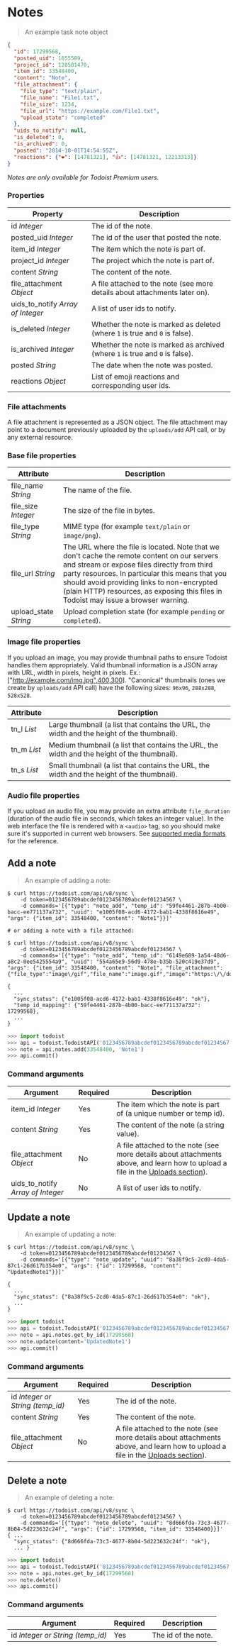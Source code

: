 # Notes

> An example task note object

```json
{
  "id": 17299568,
  "posted_uid": 1855589,
  "project_id": 128501470,
  "item_id": 33548400,
  "content": "Note",
  "file_attachment": {
    "file_type": "text/plain",
    "file_name": "File1.txt",
    "file_size": 1234,
    "file_url": "https://example.com/File1.txt",
    "upload_state": "completed"
  },
  "uids_to_notify": null,
  "is_deleted": 0,
  "is_archived": 0,
  "posted": "2014-10-01T14:54:55Z",
  "reactions": {"❤️": [14781321], "👍": [14781321, 12213313]}
}
```

*Notes are only available for Todoist Premium users.*

### Properties

Property | Description
-------- | -----------
id *Integer* | The id of the note.
posted_uid *Integer* | The id of the user that posted the note.
item_id *Integer* | The item which the note is part of.
project_id *Integer* | The project which the note is part of.
content *String* | The content of the note.
file_attachment *Object* | A file attached to the note (see more details about attachments later on).
uids_to_notify *Array of Integer* | A list of user ids to notify.
is_deleted *Integer* | Whether the note is marked as deleted (where `1` is true and `0` is false).
is_archived *Integer* | Whether the note is marked as archived (where `1` is true and `0` is false).
posted *String* | The date when the note was posted.
reactions *Object* | List of emoji reactions and corresponding user ids.

### File attachments

A file attachment is represented as a JSON object. The file attachment may point
to a document previously uploaded by the `uploads/add` API call, or by any
external resource.

### Base file properties

Attribute | Description
--------- | -----------
file_name *String* | The name of the file.
file_size *Integer* | The size of the file in bytes.
file_type *String* | MIME type (for example `text/plain` or `image/png`).
file_url *String* | The URL where the file is located. Note that we don't cache the remote content on our servers and stream or expose files directly from third party resources. In particular this means that you should avoid providing links to non-encrypted (plain HTTP) resources, as exposing this files in Todoist may issue a browser warning.
upload_state *String* | Upload completion state (for example `pending` or `completed`).

### Image file properties

If you upload an image, you may provide thumbnail paths to ensure Todoist
handles them appropriately. Valid thumbnail information is a JSON array with
URL, width in pixels, height in pixels. Ex.:
["http://example.com/img.jpg",400,300]. "Canonical" thumbnails (ones we create
by `uploads/add` API call) have the following sizes: `96x96`, `288x288`,
`528x528`.

Attribute | Description
--------- | -----------
tn_l *List* | Large thumbnail (a list that contains the URL, the width and the height of the thumbnail).
tn_m *List* | Medium thumbnail (a list that contains the URL, the width and the height of the thumbnail).
tn_s *List* | Small thumbnail (a list that contains the URL, the width and the height of the thumbnail).

### Audio file properties

If you upload an audio file, you may provide an extra attribute `file_duration`
(duration of the audio file in seconds, which takes an integer value). In the
web interface the file is rendered with a `<audio>` tag, so you should make sure
it's supported in current web browsers. See
[supported media formats](https://developer.mozilla.org/en-US/docs/HTML/Supported_media_formats) for
the reference.


## Add a note

> An example of adding a note:

```shell
$ curl https://todoist.com/api/v8/sync \
    -d token=0123456789abcdef0123456789abcdef01234567 \
    -d commands='[{"type": "note_add", "temp_id": "59fe4461-287b-4b00-bacc-ee771137a732", "uuid": "e1005f08-acd6-4172-bab1-4338f8616e49", "args": {"item_id": 33548400, "content": "Note1"}}]'

# or adding a note with a file attached:

$ curl https://todoist.com/api/v8/sync \
    -d token=0123456789abcdef0123456789abcdef01234567 \
    -d commands='[{"type": "note_add", "temp_id": "6149e689-1a54-48d6-a8c2-0ee5425554a9", "uuid": "554a65e9-56d9-478e-b35b-520c419e37d9", "args": {"item_id": 33548400, "content": "Note1", "file_attachment": {"file_type":"image\/gif","file_name":"image.gif","image":"https:\/\/domain\/image.gif","file_url":"https:\/\/domain\/image.gif","image_width":90,"image_height":76,"file_size":7962}}}]'

{
  ...
  "sync_status": {"e1005f08-acd6-4172-bab1-4338f8616e49": "ok"},
  "temp_id_mapping": {"59fe4461-287b-4b00-bacc-ee771137a732": 17299568},
  ...
}
```

```python
>>> import todoist
>>> api = todoist.TodoistAPI('0123456789abcdef0123456789abcdef01234567')
>>> note = api.notes.add(33548400, 'Note1')
>>> api.commit()
```

### Command arguments

Argument | Required | Description
--------- | -------- | -----------
item_id *Integer* | Yes | The item which the note is part of (a unique number or temp id).
content *String* | Yes | The content of the note (a string value).
file_attachment *Object* | No | A file attached to the note (see more details about attachments above, and learn how to upload a file in the [Uploads section](#uploads)).
uids_to_notify *Array of Integer* | No | A list of user ids to notify.

## Update a note

> An example of updating a note:

```shell
$ curl https://todoist.com/api/v8/sync \
    -d token=0123456789abcdef0123456789abcdef01234567 \
    -d commands='[{"type": "note_update", "uuid": "8a38f9c5-2cd0-4da5-87c1-26d617b354e0", "args": {"id": 17299568, "content": "UpdatedNote1"}}]'

{
  ...
  "sync_status": {"8a38f9c5-2cd0-4da5-87c1-26d617b354e0": "ok"},
  ...
}
```

```python
>>> import todoist
>>> api = todoist.TodoistAPI('0123456789abcdef0123456789abcdef01234567')
>>> note = api.notes.get_by_id(17299568)
>>> note.update(content='UpdatedNote1')
>>> api.commit()
```

### Command arguments

Argument | Required | Description
--------- | -------- | -----------
id *Integer or String (temp_id)* | Yes | The id of the note.
content *String* | Yes | The content of the note.
file_attachment *Object* | No | A file attached to the note (see more details about attachments above, and learn how to upload a file in the [Uploads section](#uploads)).

## Delete a note

> An example of deleting a note:

```shell
$ curl https://todoist.com/api/v8/sync \
    -d token=0123456789abcdef0123456789abcdef01234567 \
    -d commands='[{"type": "note_delete", "uuid": "8d666fda-73c3-4677-8b04-5d223632c24f", "args": {"id": 17299568, "item_id": 33548400}}]'
{ ...
  "sync_status": {"8d666fda-73c3-4677-8b04-5d223632c24f": "ok"},
  ... }
```

```python
>>> import todoist
>>> api = todoist.TodoistAPI('0123456789abcdef0123456789abcdef01234567')
>>> note = api.notes.get_by_id(17299568)
>>> note.delete()
>>> api.commit()
```

### Command arguments

Argument | Required | Description
--------- | -------- | -----------
id *Integer or String (temp_id)* | Yes | The id of the note.
